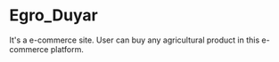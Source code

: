 # Egro_Duyar
It's a e-commerce site. User can buy any agricultural product in this e-commerce platform.
